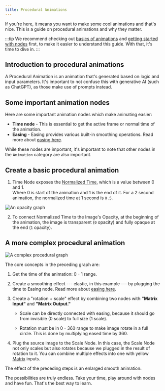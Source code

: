 ```yaml
---
title: Procedural Animations
---
```


<!-- import Node from '../../../../components/Node.astro'; 
import {Image} from 'astro:assets';
import simpleGraphImg from 'assets/opacitygraph.png';
import sophGraphImg from 'assets/bopGraph.png';
import resVideo from 'assets/opacity.webm';
import bopVideo from 'assets/bop.webm';-->

If you're here, it means you want to make some cool animations and that's nice. This is a guide on procedural animations and why they matter.


:::tip
We recommend checking out [basics of animations](https://pixieditor.net/docs/usage/animating/getting-started/) and [getting started with nodes](https://pixieditor.net/docs/usage/node-graph/getting-started-with-node-graph/) first, to make it easier to understand this guide. With that, it's time to dive in. 
:::

## Introduction to procedural animations

A Procedural Animation is an animation that's generated based on logic and input parameters. It's important to not confuse this with generative AI (such as ChatGPT), as those make use of prompts instead. 


## Some important animation nodes 

Here are some important animation nodes which make animating easier:


<!-- <br/> 

<a style={{textDecoration: "none"}} href="/docs/usage/node-graph/nodes/animation/time"><Node data={{
    name: 'Time',
  category: "Animation",
  icon: "icon-clock",
  isPair: false,
  hasPreview: false,
  inputs: null,
  outputs: [
        {
        name: "Active Frame",
        type: "Integer",
        description: 'The current active frame in the timeline.',
        isContextful: false,
        default: '0'
        },
   { 
    name: "Normalized Time",
    type: "Double",
    description: 'The normalized time value, ranging from 0.0 to 1.0, representing the current position in the timeline relative to the total duration.',
    isContextful: false,
    default: '0.0'}],
  description: 'Provides the current time in the animation timeline, including the active frame and normalized time.'
}}/></a>

<br/>

<a style={{textDecoration: "none"}} href="/docs/usage/node-graph/nodes/animation/easing"><Node data={{
  name: "Easing ",
  category: "Animation",
  icon: "icon-spline-chart",
  isPair: false,
  hasPreview: false,
  inputs: [
    {
      name: "Value",
      type: "Double",
      description: "The input value to be eased. This value should be between 0 and 1.",
      isContextful: true,
      default: "0.0"
    },
    {
      name: "Easing Type",
      type: "EasingType (Enum)",
      hideSocket: true,
      typeLink: "/docs/usage/node-graph/nodes/animation/easing#easing-types",
      description: "The type of easing function to apply to the input value. This determines how the value transitions over time.",
      isContextful: false,
      default: "Linear"
    }
  ],
  outputs: [
    {
      name: "Output",
      type: "Double",
      description: "The eased output value, which is the result of applying the selected easing function to the input value.",
      isContextful: true,
      default: "0.0"
    }
  ],
  description: "Applies an easing function to a value, transforming it based on the selected easing type. This is useful for creating smooth transitions in animations."
}}/></a>

<br/>
-->

- **Time node** - This is essential to get the active frame or normal time of the animation.
- **Easing** - Easing provides various built-in smoothing operations. Read more about [easing here](https://pixieditor.net/docs/usage/node-graph/nodes/animation/easing/).   

While these nodes are important, it's important to note that other nodes in the `Animation` category are also important. 

## Create a basic procedural animation

<!-- <Image src={simpleGraphImg} alt="Simple graph that connects Normalized Time of Time Node to Layer's Opacity input"/> 

Will produce 

<video src={resVideo} muted autoplay loop/>

<br/>

Neat, isn't it? 
-->



1. Time Node exposes the [Normalized Time](https://pixieditor.net/docs/usage/node-graph/nodes/animation/time/), which is a value between 0 and 1.  
Where 0 is start of the animation and 1 is the end of it. For a 2 second animation, the normalized time at 1 second is `0.5`.

![An opacity graph](/img/opacity-graph.png "An opacity graph")

2. To connect Normalized Time to the Image's Opacity, at the beginning of the animation, the image is transparent (`0` opacity) and fully opaque at the end (`1` opacity).



## A more complex procedural animation 

<!-- <Image src={sophGraphImg} alt="Simple graph that connects Normalized Time of Time Node to Layer's Opacity input"/> -->
![A complex procedural graph](/img/bopGraph.png "A complex procedural graph")



The core concepts in the preceding graph are:

1. Get the time of the animation: 0 - 1 range.

2. Create a smoothing effect --- elastic, in this example --- by plugging the time to Easing node. Read more about [easing here](https://pixieditor.net/docs/usage/node-graph/nodes/animation/easing/).

3. Create a "rotation + scale" effect by combining two nodes with **"Matrix Input"** and **"Matrix Output."**

    - Scale can be directly connected with easing, because it should go from invisible (0 scale) to full size (1 scale).

    - Rotation must be in 0 - 360 range to make image rotate in a full circle. This is done by multiplying eased time by 360.

4. Plug the source image to the Scale Node. In this case, the Scale Node not only scales but also rotates because we plugged in the result of rotation to it. 
You can combine multiple effects into one with yellow [Matrix](https://pixieditor.net/docs/usage/node-graph/property-sockets/) inputs.

The effect of the preceding steps is an enlarged smooth animation.

<!-- <video src={bopVideo} muted autoplay loop/> -->

The possibilities are truly endless. Take your time, play around with nodes and have fun. That's the best way to learn.